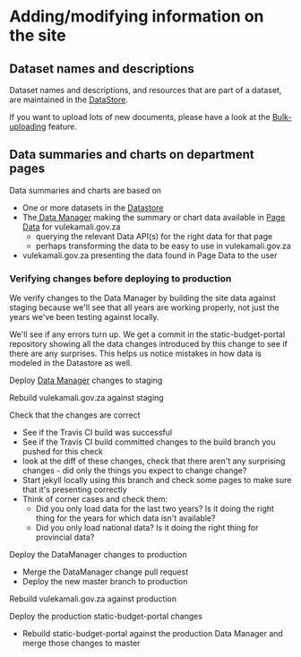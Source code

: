 # Adding/modifying information on the site

## Dataset names and descriptions

Dataset names and descriptions, and resources that are part of a dataset, are maintained in the [DataStore](../../services/vulekamali-datastore/). 

If you want to upload lots of new documents, please have a look at the [Bulk-uploading](bulk-uploading-department-specific-documents.md) feature.

## Data summaries and charts on department pages

Data summaries and charts are based on

* One or more datasets in the [Datastore](../../services/vulekamali-datastore/)
* The[ Data Manager](../../services/vulekamali-data-manager/) making the summary or chart data available in [Page Data](../../services/vulekamali.gov.za.md#page-data) for vulekamali.gov.za
  * querying the relevant Data API\(s\) for the right data for that page
  * perhaps transforming the data to be easy to use in vulekamali.gov.za
* vulekamali.gov.za presenting the data found in Page Data to the user

### Verifying changes before deploying to production

We verify changes to the Data Manager by building the site data against staging because we'll see that all years are working properly, not just the years we've been testing against locally. 

We'll see if any errors turn up. We get a commit in the static-budget-portal repository showing all the data changes introduced by this change to see if there are any surprises. This helps us notice mistakes in how data is modeled in the Datastore as well.



Deploy [Data Manager](../../services/vulekamali-data-manager/#staging) changes to staging

Rebuild vulekamali.gov.za against staging

Check that the changes are correct

* See if the Travis CI build was successful
* See if the Travis CI build committed changes to the build branch you pushed for this check
* look at the diff of these changes, check that there aren't any surprising changes - did only the things you expect to change change?
* Start jekyll locally using this branch and check some pages to make sure that it's presenting correctly
* Think of corner cases and check them:
  * Did you only load data for the last two years? Is it doing the right thing for the years for which data isn't available?
  * Did you only load national data? Is it doing the right thing for provincial data?

Deploy the DataManager changes to production

* Merge the DataManager change pull request
* Deploy the new master branch to production

Rebuild vulekamali.gov.za against production

Deploy the production static-budget-portal changes

* Rebuild static-budget-portal against the production Data Manager and merge those changes to master

